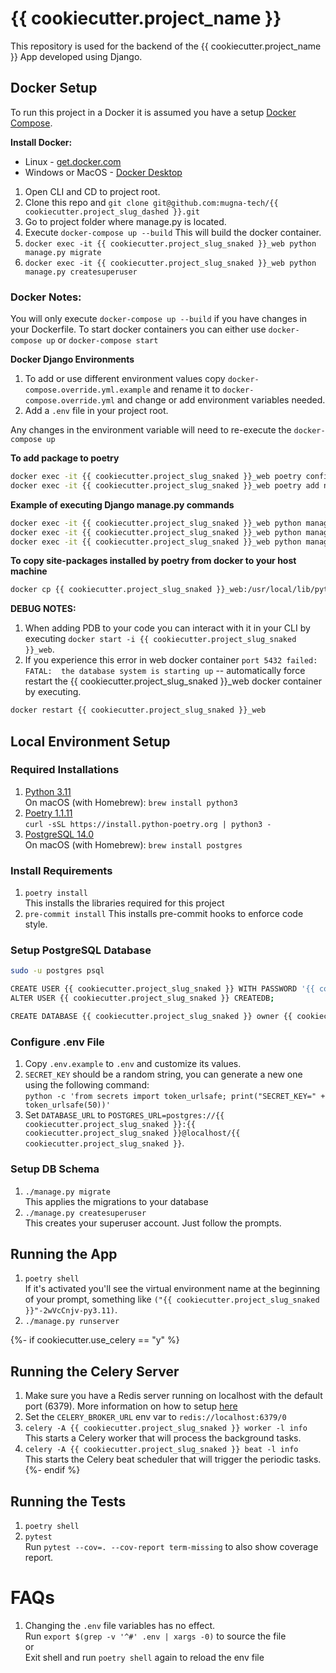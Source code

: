 # {{ cookiecutter.project_name }}

This repository is used for the backend of the {{ cookiecutter.project_name }} App developed using Django.

## Docker Setup
To run this project in a Docker it is assumed you have a setup [Docker Compose](https://docs.docker.com/compose/).

**Install Docker:**
   - Linux - [get.docker.com](https://get.docker.com/)
   - Windows or MacOS - [Docker Desktop](https://www.docker.com/products/docker-desktop)

1. Open CLI and CD to project root.
2. Clone this repo and `git clone git@github.com:mugna-tech/{{ cookiecutter.project_slug_dashed }}.git`
3. Go to project folder where manage.py is located. 
4. Execute `docker-compose up --build` This will build the docker container.
5. `docker exec -it {{ cookiecutter.project_slug_snaked }}_web python manage.py migrate`
6. `docker exec -it {{ cookiecutter.project_slug_snaked }}_web python manage.py createsuperuser`

### Docker Notes:
You will only execute `docker-compose up --build` if you have changes in your Dockerfile. To start docker containers you can either use `docker-compose up` or `docker-compose start`

**Docker Django Environments**
1. To add or use different environment values copy `docker-compose.override.yml.example` and rename it to `docker-compose.override.yml`
and change or add environment variables needed.
2. Add a `.env` file in your project root. 

Any changes in the environment variable will need to re-execute the `docker-compose up`

**To add package to poetry**
```sh
docker exec -it {{ cookiecutter.project_slug_snaked }}_web poetry config virtualenvs.create false
docker exec -it {{ cookiecutter.project_slug_snaked }}_web poetry add new_package_name
```

**Example of executing Django manage.py commands**
```sh
docker exec -it {{ cookiecutter.project_slug_snaked }}_web python manage.py shell
docker exec -it {{ cookiecutter.project_slug_snaked }}_web python manage.py makemigrations
docker exec -it {{ cookiecutter.project_slug_snaked }}_web python manage.py loaddata appname
```

**To copy site-packages installed by poetry from docker to your host machine**
```sh
docker cp {{ cookiecutter.project_slug_snaked }}_web:/usr/local/lib/python3.11/site-packages <path where you want to store the copy>
```

**DEBUG NOTES:**
1. When adding PDB to your code you can interact with it in your CLI by executing `docker start -i {{ cookiecutter.project_slug_snaked }}_web`.
2. If you experience this error in web docker container `port 5432 failed: FATAL:  the database system is starting up` -- automatically force restart the {{ cookiecutter.project_slug_snaked }}_web docker container by executing.
```sh
docker restart {{ cookiecutter.project_slug_snaked }}_web
```

## Local Environment Setup

### Required Installations

1. [Python 3.11](https://www.python.org/downloads/)  
    On macOS (with Homebrew): `brew install python3`
2. [Poetry 1.1.11](https://python-poetry.org/docs/#installation)  
    `curl -sSL https://install.python-poetry.org | python3 -`
3. [PostgreSQL 14.0](https://www.postgresql.org/download/)  
    On macOS (with Homebrew): `brew install postgres`

### Install Requirements

1. `poetry install`  
    This installs the libraries required for this project
2. `pre-commit install` 
    This installs pre-commit hooks to enforce code style.

### Setup PostgreSQL Database

```bash
sudo -u postgres psql

CREATE USER {{ cookiecutter.project_slug_snaked }} WITH PASSWORD '{{ cookiecutter.project_slug_snaked }}';
ALTER USER {{ cookiecutter.project_slug_snaked }} CREATEDB;

CREATE DATABASE {{ cookiecutter.project_slug_snaked }} owner {{ cookiecutter.project_slug_snaked }};
```

### Configure .env File

1. Copy `.env.example` to `.env` and customize its values.
2. `SECRET_KEY` should be a random string, you can generate a new one using the following command:  
    `python -c 'from secrets import token_urlsafe; print("SECRET_KEY=" + token_urlsafe(50))'`
3. Set `DATABASE_URL` to `POSTGRES_URL=postgres://{{ cookiecutter.project_slug_snaked }}:{{ cookiecutter.project_slug_snaked }}@localhost/{{ cookiecutter.project_slug_snaked }}`.

### Setup DB Schema

1. `./manage.py migrate`  
    This applies the migrations to your database
2. `./manage.py createsuperuser`  
    This creates your superuser account. Just follow the prompts.

## Running the App

1. `poetry shell`  
    If it's activated you'll see the virtual environment name at the beginning of your prompt, something like `("{{ cookiecutter.project_slug_snaked }}"-2wVcCnjv-py3.11)`.
2. `./manage.py runserver`

{%- if cookiecutter.use_celery == "y" %}

## Running the Celery Server  

1. Make sure you have a Redis server running on localhost with the default port (6379). More information on how to setup [here](https://redis.io/docs/getting-started/installation/install-redis-on-mac-os/)
2. Set the `CELERY_BROKER_URL` env var to `redis://localhost:6379/0`
3. `celery -A {{ cookiecutter.project_slug_snaked }} worker -l info`  
    This starts a Celery worker that will process the background tasks.
4. `celery -A {{ cookiecutter.project_slug_snaked }} beat -l info`  
    This starts the Celery beat scheduler that will trigger the periodic tasks.
{%- endif %}

## Running the Tests

1. `poetry shell`
2. `pytest`  
    Run `pytest --cov=. --cov-report term-missing` to also show coverage report.

# FAQs

1. Changing the `.env` file variables has no effect.  
    Run `export $(grep -v '^#' .env | xargs -0)` to source the file  
    or  
    Exit shell and run `poetry shell` again to reload the env file
